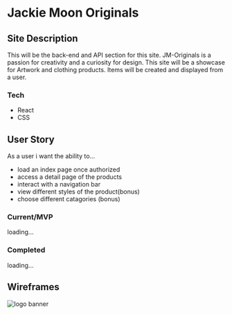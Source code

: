 # Jackie Moon Originals

## Site Description
This will be the back-end and API section for this site. JM-Originals is a passion for creativity and a curiosity for design. This site will be a showcase for  Artwork and clothing products. Items will be created and displayed from a user. 

### Tech
- React
- CSS

## User Story
 As a user i want the ability to...
- load an index page once authorized 
- access a detail page of the products
- interact with a navigation bar
- view different styles of the product(bonus)
- choose different catagories (bonus)

### Current/MVP
 loading...

### Completed
 loading...

## Wireframes 
![logo banner](https://i.imgur.com/bsiv73d.jpeg)



